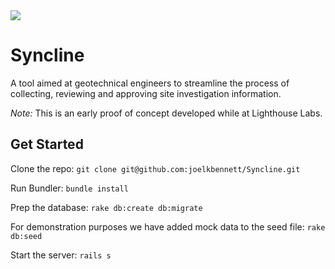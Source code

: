 <img src='https://jobenko.com/images/syncline-2.jpg'>

Syncline
========
A tool aimed at geotechnical engineers to streamline the process of collecting, reviewing and approving site investigation information.

*Note:* This is an early proof of concept developed while at Lighthouse Labs.

Get Started
-----------

Clone the repo:
`git clone git@github.com:joelkbennett/Syncline.git`

Run Bundler:
`bundle install`

Prep the database:
`rake db:create db:migrate`

For demonstration purposes we have added mock data to the seed file: `rake db:seed`

Start the server:
`rails s`
